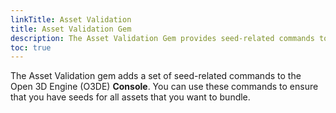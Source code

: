 ```yaml
---
linkTitle: Asset Validation
title: Asset Validation Gem
description: The Asset Validation Gem provides seed-related commands to ensure assets have valid seeds for asset bundling.
toc: true
---
```


 The Asset Validation gem adds a set of seed-related commands to the Open 3D Engine (O3DE) **Console**. You can use these commands to ensure that you have seeds for all assets that you want to bundle.

